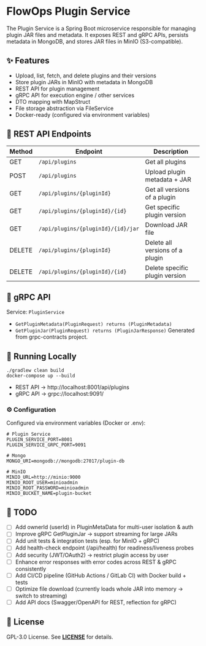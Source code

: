 # FlowOps Plugin Service

The Plugin Service is a Spring Boot microservice responsible for managing plugin JAR files and metadata.
It exposes REST and gRPC APIs, persists metadata in MongoDB, and stores JAR files in MinIO (S3-compatible).

## ✨ Features

- Upload, list, fetch, and delete plugins and their versions
- Store plugin JARs in MinIO with metadata in MongoDB
- REST API for plugin management
- gRPC API for execution engine / other services
- DTO mapping with MapStruct
- File storage abstraction via FileService
- Docker-ready (configured via environment variables)

## 🔌 REST API Endpoints
| Method | Endpoint                           | Description                     |
| ------ | ---------------------------------- | ------------------------------- |
| GET    | `/api/plugins`                     | Get all plugins                 |
| POST   | `/api/plugins`                     | Upload plugin metadata + JAR    |
| GET    | `/api/plugins/{pluginId}`          | Get all versions of a plugin    |
| GET    | `/api/plugins/{pluginId}/{id}`     | Get specific plugin version     |
| GET    | `/api/plugins/{pluginId}/{id}/jar` | Download JAR file               |
| DELETE | `/api/plugins/{pluginId}`          | Delete all versions of a plugin |
| DELETE | `/api/plugins/{pluginId}/{id}`     | Delete specific plugin version  |

## 🎯 gRPC API
Service: `PluginService`
- `GetPluginMetadata(PluginRequest) returns (PluginMetadata)`
- `GetPluginJar(PluginRequest) returns (PluginJarResponse)`
Generated from grpc-contracts project.

## 🚀 Running Locally

```
./gradlew clean build
docker-compose up --build
```
- REST API → http://localhost:8001/api/plugins
- gRPC API → grpc://localhost:9091/

### ⚙️ Configuration
Configured via environment variables (Docker or .env):
```
# Plugin Service
PLUGIN_SERVICE_PORT=8001
PLUGIN_SERVICE_GRPC_PORT=9091

# Mongo
MONGO_URI=mongodb://mongodb:27017/plugin-db

# MinIO
MINIO_URL=http://minio:9000
MINIO_ROOT_USER=minioadmin
MINIO_ROOT_PASSWORD=minioadmin
MINIO_BUCKET_NAME=plugin-bucket
```

## 📌 TODO
- [ ] Add ownerId (userId) in PluginMetaData for multi-user isolation & auth
- [ ] Improve gRPC GetPluginJar → support streaming for large JARs
- [ ] Add unit tests & integration tests (esp. for MinIO + gRPC)
- [ ] Add health-check endpoint (/api/health) for readiness/liveness probes
- [ ] Add security (JWT/OAuth2) → restrict plugin access by user
- [ ] Enhance error responses with error codes across REST & gRPC consistently
- [ ] Add CI/CD pipeline (GitHub Actions / GitLab CI) with Docker build + tests
- [ ] Optimize file download (currently loads whole JAR into memory → switch to streaming)
- [ ] Add API docs (Swagger/OpenAPI for REST, reflection for gRPC)

## 📖 License
GPL-3.0 License. See **[LICENSE](LICENSE)** for details.